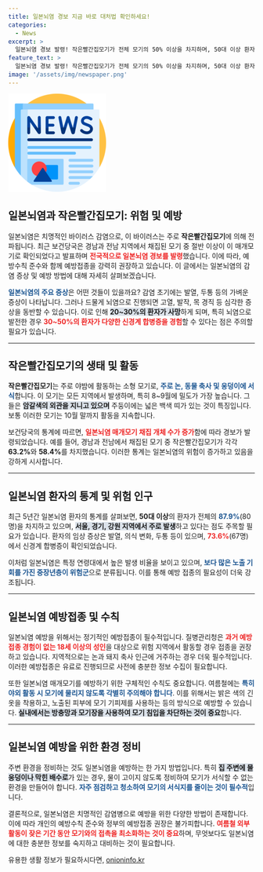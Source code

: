 ```yaml
---
title: 일본뇌염 경보 지금 바로 대처법 확인하세요!
categories:
  - News
excerpt: >
  일본뇌염 경보 발령! 작은빨간집모기가 전체 모기의 50% 이상을 차지하며, 50대 이상 환자가 87.9%를 기록했습니다. 그 심각한 증상과 예방수칙을 지금 확인하세요!
feature_text: >
  일본뇌염 경보 발령! 작은빨간집모기가 전체 모기의 50% 이상을 차지하며, 50대 이상 환자가 87.9%를 기록했습니다. 그 심각한 증상과 예방수칙을 지금 확인하세요!
image: '/assets/img/newspaper.png'
---
```


<p><img src="/assets/img/newspaper.png" alt="kimp 속보" /></p>

<h2 data-ke-size="size26">일본뇌염과 작은빨간집모기: 위험 및 예방</h2>

<p data-ke-size="size16">일본뇌염은 치명적인 바이러스 감염으로, 이 바이러스는 주로 <b>작은빨간집모기</b>에 의해 전파됩니다. 최근 보건당국은 경남과 전남 지역에서 채집된 모기 중 절반 이상이 이 매개모기로 확인되었다고 발표하며 <b><span style="color: #ee2323;">전국적으로 일본뇌염 경보를 발령</span></b>했습니다. 이에 따라, 예방수칙 준수와 함께 예방접종을 강력히 권장하고 있습니다. 이 글에서는 일본뇌염의 감염 증상 및 예방 방법에 대해 자세히 살펴보겠습니다.</p>

<p data-ke-size="size16"><b><span style="color: #1a5490;">일본뇌염의 주요 증상</span></b>은 어떤 것들이 있을까요? 감염 초기에는 발열, 두통 등의 가벼운 증상이 나타납니다. 그러나 드물게 뇌염으로 진행되면 고열, 발작, 목 경직 등 심각한 증상을 동반할 수 있습니다. 이로 인해 <b><span style="background-color: #21538527;">20~30%의 환자가 사망</span></b>하게 되며, 특히 뇌염으로 발전한 경우 <b><span style="color: #ee2323;">30~50%의 환자가 다양한 신경계 합병증을 경험</span></b>할 수 있다는 점은 주의할 필요가 있습니다.</p>

<hr>

<h2 data-ke-size="size26">작은빨간집모기의 생태 및 활동</h2>

<p data-ke-size="size16"><b>작은빨간집모기</b>는 주로 야밤에 활동하는 소형 모기로, <b><span style="color: #1a5490;">주로 논, 동물 축사 및 웅덩이에 서식</span></b>합니다. 이 모기는 모든 지역에서 발생하며, 특히 8~9월에 밀도가 가장 높습니다. 그들은 <b><span style="background-color: #21538527;">암갈색의 외관을 지니고 있으며</span></b> 주둥이에는 넓은 백색 띠가 있는 것이 특징입니다. 보통 이러한 모기는 10월 말까지 활동을 지속합니다.</p>

<p data-ke-size="size16">보건당국의 통계에 따르면, <b><span style="color: #ee2323;">일본뇌염 매개모기 채집 개체 수가 증가</span></b>함에 따라 경보가 발령되었습니다. 예를 들어, 경남과 전남에서 채집된 모기 중 작은빨간집모기가 각각 <b>63.2%</b>와 <b>58.4%</b>를 차지했습니다. 이러한 통계는 일본뇌염의 위험이 증가하고 있음을 강하게 시사합니다.</p>

<hr>

<h2 data-ke-size="size26">일본뇌염 환자의 통계 및 위험 인구</h2>

<p data-ke-size="size16">최근 5년간 일본뇌염 환자의 통계를 살펴보면, <b>50대 이상</b>의 환자가 전체의 <b><span style="color: #1a5490;">87.9%</b></span>(80명)을 차지하고 있으며, <b><span style="background-color: #21538527;">서울, 경기, 강원 지역에서 주로 발생</span></b>하고 있다는 점도 주목할 필요가 있습니다. 환자의 임상 증상은 발열, 의식 변화, 두통 등이 있으며, <b><span style="color: #ee2323;">73.6%</b></span>(67명)에서 신경계 합병증이 확인되었습니다.</p>

<p data-ke-size="size16">이처럼 일본뇌염은 특정 연령대에서 높은 발생 비율을 보이고 있으며, <b><span style="color: #1a5490;">보다 많은 노출 기회를 가진 중장년층이 위험군</span></b>으로 분류됩니다. 이를 통해 예방 접종의 필요성이 더욱 강조됩니다.</p>

<hr>

<h2 data-ke-size="size26">일본뇌염 예방접종 및 수칙</h2>

<p data-ke-size="size16">일본뇌염 예방을 위해서는 정기적인 예방접종이 필수적입니다. 질병관리청은 <b><span style="color: #ee2323;">과거 예방접종 경험이 없는 18세 이상의 성인</span></b>을 대상으로 위험 지역에서 활동할 경우 접종을 권장하고 있습니다. 지역적으로는 논과 돼지 축사 인근에 거주하는 경우 더욱 필수적입니다. 이러한 예방접종은 유료로 진행되므로 사전에 충분한 정보 수집이 필요합니다.</p>

<p data-ke-size="size16">또한 일본뇌염 매개모기를 예방하기 위한 구체적인 수칙도 중요합니다. 여름철에는 <b><span style="color: #1a5490;">특히 야외 활동 시 모기에 물리지 않도록 각별히 주의해야 합니다</span></b>. 이를 위해서는 밝은 색의 긴 옷을 착용하고, 노출된 피부에 모기 기피제를 사용하는 등의 방식으로 예방할 수 있습니다. <b><span style="background-color: #21538527;">실내에서는 방충망과 모기장을 사용하여 모기 침입을 차단하는 것이 중요</span></b>합니다.</p>

<hr>

<h2 data-ke-size="size26">일본뇌염 예방을 위한 환경 정비</h2>

<p data-ke-size="size16">주변 환경을 정비하는 것도 일본뇌염을 예방하는 한 가지 방법입니다. 특히 <b><span style="background-color: #21538527;">집 주변에 물 웅덩이나 막힌 배수로</span></b>가 있는 경우, 물이 고이지 않도록 정비하여 모기가 서식할 수 없는 환경을 만들어야 합니다. <b><span style="color: #1a5490;">자주 점검하고 청소하여 모기의 서식지를 줄이는 것이 필수적</span></b>입니다.</p>

<p data-ke-size="size16">결론적으로, 일본뇌염은 치명적인 감염병으로 예방을 위한 다양한 방법이 존재합니다. 이에 따라 개인의 예방수칙 준수와 정부의 예방접종 권장은 불가피합니다. <b><span style="color: #ee2323;">여름철 외부활동이 잦은 기간 동안 모기와의 접촉을 최소화하는 것이 중요</span></b>하며, 무엇보다도 일본뇌염에 대한 충분한 정보를 숙지하고 대비하는 것이 필요합니다.</p>

<p data-ke-size="size16"></p>
유용한 생활 정보가 필요하시다면, <a href="https://onioninfo.kr" rel="dofollow">onioninfo.kr</a>


